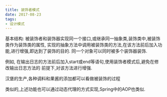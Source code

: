 ```yaml
---
title: 装饰者模式
date: 2017-08-23
tags:
- 设计模式
---
```


基本结构:
    被装饰者和装饰器实现同一个接口,或继承同一抽象类,装饰类中,被装饰类作为装饰类的属性, 
    实现的抽象方法中调用被装饰类的方法,在该方法前后加入功能,进行增强,即达到了装饰的目的.
    同一个对象可以同时被多个装饰器装饰.
    

例如,
在输出日志的方法前后加入start或end等语句,使用装饰者模式后,避免在修改输出日志方法的
前提下,对该方法进行增强.

汉堡的生产,各种调料和果酱的添加都可以看做被装饰的过程

类似的,上述功能也可以通过动态代理的方式实现,Spring中的AOP也类似.

